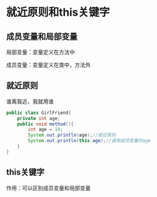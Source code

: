 # 就近原则和this关键字

## 成员变量和局部变量

局部变量：变量定义在方法中

成员变量：变量定义在类中，方法外

## 就近原则

谁离我近，我就用谁

```Java
public class GirlFriend{
	private int age;
	public void method(){
		int age = 10;
		System.out.println(age);//就近原则
        System.out.println(this.age);//调用成员变量的age
	}
}
```

## this关键字

作用：可以区别成员变量和局部变量